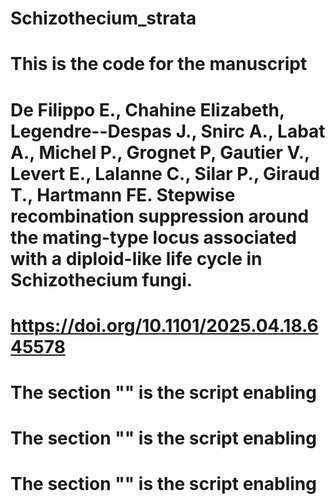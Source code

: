 # Schizothecium_strata

# This is the code for the manuscript 
# De Filippo E., Chahine Elizabeth, Legendre--Despas J., Snirc A., Labat A., Michel P., Grognet P, Gautier V., Levert E., Lalanne C., Silar P., Giraud T., Hartmann FE. Stepwise recombination suppression around the mating-type locus associated with a diploid-like life cycle in Schizothecium fungi.  
# https://doi.org/10.1101/2025.04.18.645578 

# The section "" is the script enabling

# The section "" is the script enabling

# The section "" is the script enabling
